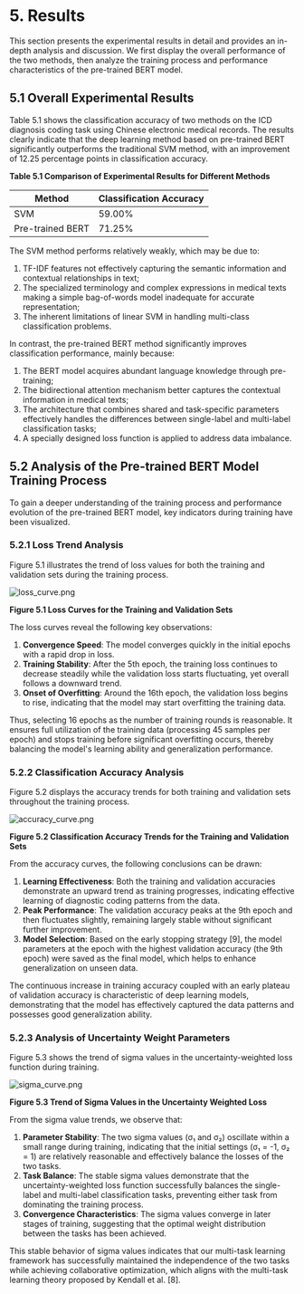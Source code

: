 # 5. Results

This section presents the experimental results in detail and provides an in-depth analysis and discussion. We first display the overall performance of the two methods, then analyze the training process and performance characteristics of the pre-trained BERT model.

## 5.1 Overall Experimental Results

Table 5.1 shows the classification accuracy of two methods on the ICD diagnosis coding task using Chinese electronic medical records. The results clearly indicate that the deep learning method based on pre-trained BERT significantly outperforms the traditional SVM method, with an improvement of 12.25 percentage points in classification accuracy.

**Table 5.1 Comparison of Experimental Results for Different Methods**

| Method           | Classification Accuracy |
|------------------|-------------------------|
| SVM              | 59.00%                  |
| Pre-trained BERT | 71.25%                  |

The SVM method performs relatively weakly, which may be due to:
1. TF-IDF features not effectively capturing the semantic information and contextual relationships in text;
2. The specialized terminology and complex expressions in medical texts making a simple bag-of-words model inadequate for accurate representation;
3. The inherent limitations of linear SVM in handling multi-class classification problems.

In contrast, the pre-trained BERT method significantly improves classification performance, mainly because:
1. The BERT model acquires abundant language knowledge through pre-training;
2. The bidirectional attention mechanism better captures the contextual information in medical texts;
3. The architecture that combines shared and task-specific parameters effectively handles the differences between single-label and multi-label classification tasks;
4. A specially designed loss function is applied to address data imbalance.

## 5.2 Analysis of the Pre-trained BERT Model Training Process

To gain a deeper understanding of the training process and performance evolution of the pre-trained BERT model, key indicators during training have been visualized.

### 5.2.1 Loss Trend Analysis

Figure 5.1 illustrates the trend of loss values for both the training and validation sets during the training process.

![loss_curve.png](loss_curve.png)

**Figure 5.1 Loss Curves for the Training and Validation Sets**

The loss curves reveal the following key observations:
1. **Convergence Speed**: The model converges quickly in the initial epochs with a rapid drop in loss.
2. **Training Stability**: After the 5th epoch, the training loss continues to decrease steadily while the validation loss starts fluctuating, yet overall follows a downward trend.
3. **Onset of Overfitting**: Around the 16th epoch, the validation loss begins to rise, indicating that the model may start overfitting the training data.

Thus, selecting 16 epochs as the number of training rounds is reasonable. It ensures full utilization of the training data (processing 45 samples per epoch) and stops training before significant overfitting occurs, thereby balancing the model's learning ability and generalization performance.

### 5.2.2 Classification Accuracy Analysis

Figure 5.2 displays the accuracy trends for both training and validation sets throughout the training process.

![accuracy_curve.png](accuracy_curve.png)

**Figure 5.2 Classification Accuracy Trends for the Training and Validation Sets**

From the accuracy curves, the following conclusions can be drawn:
1. **Learning Effectiveness**: Both the training and validation accuracies demonstrate an upward trend as training progresses, indicating effective learning of diagnostic coding patterns from the data.
2. **Peak Performance**: The validation accuracy peaks at the 9th epoch and then fluctuates slightly, remaining largely stable without significant further improvement.
3. **Model Selection**: Based on the early stopping strategy [9], the model parameters at the epoch with the highest validation accuracy (the 9th epoch) were saved as the final model, which helps to enhance generalization on unseen data.

The continuous increase in training accuracy coupled with an early plateau of validation accuracy is characteristic of deep learning models, demonstrating that the model has effectively captured the data patterns and possesses good generalization ability.

### 5.2.3 Analysis of Uncertainty Weight Parameters

Figure 5.3 shows the trend of sigma values in the uncertainty-weighted loss function during training.

![sigma_curve.png](sigma_curve.png)

**Figure 5.3 Trend of Sigma Values in the Uncertainty Weighted Loss**

From the sigma value trends, we observe that:
1. **Parameter Stability**: The two sigma values (σ₁ and σ₂) oscillate within a small range during training, indicating that the initial settings (σ₁ = -1, σ₂ = 1) are relatively reasonable and effectively balance the losses of the two tasks.
2. **Task Balance**: The stable sigma values demonstrate that the uncertainty-weighted loss function successfully balances the single-label and multi-label classification tasks, preventing either task from dominating the training process.
3. **Convergence Characteristics**: The sigma values converge in later stages of training, suggesting that the optimal weight distribution between the tasks has been achieved.

This stable behavior of sigma values indicates that our multi-task learning framework has successfully maintained the independence of the two tasks while achieving collaborative optimization, which aligns with the multi-task learning theory proposed by Kendall et al. [8].

